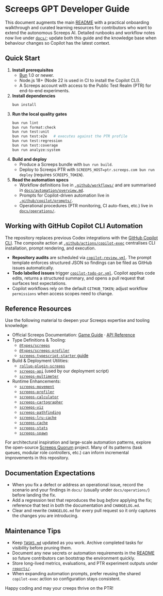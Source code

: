 # Screeps GPT Developer Guide

This document augments the main [README](README.md) with a practical onboarding walkthrough and curated learning resources for contributors who want to extend the autonomous Screeps AI. Detailed runbooks and workflow notes now live under [`docs/`](docs/); update both this guide and the knowledge base when behaviour changes so Copilot has the latest context.

## Quick Start

1. **Install prerequisites**
   - [Bun](https://bun.sh) 1.0 or newer.
   - Node.js 18+ (Node 22 is used in CI to install the Copilot CLI).
   - A Screeps account with access to the Public Test Realm (PTR) for end-to-end experiments.
2. **Install dependencies**
   ```bash
   bun install
   ```
3. **Run the local quality gates**
   ```bash
   bun run lint
   bun run format:check
   bun run test:unit
   bun run test:e2e   # executes against the PTR profile
   bun run test:regression
   bun run test:coverage
   bun run analyze:system
   ```
4. **Build and deploy**
   - Produce a Screeps bundle with `bun run build`.
   - Deploy to Screeps PTR with `SCREEPS_HOST=ptr.screeps.com bun run deploy` (requires `SCREEPS_TOKEN`).
5. **Read the automation specs**
   - Workflow definitions live in [`.github/workflows/`](.github/workflows/) and are summarised in [`docs/automation/overview.md`](docs/automation/overview.md).
   - Prompts for Copilot-driven automation live in [`.github/copilot/prompts/`](.github/copilot/prompts/).
   - Operational procedures (PTR monitoring, CI auto-fixes, etc.) live in [`docs/operations/`](docs/operations/).

## Working with GitHub Copilot CLI Automation

The repository replaces previous Codex integrations with the [GitHub Copilot CLI](https://github.com/github/copilot-cli). The composite action at [`.github/actions/copilot-exec`](.github/actions/copilot-exec/action.yml) centralises CLI installation, prompt rendering, and execution.

- **Repository audits** are scheduled via [`copilot-review.yml`](.github/workflows/copilot-review.yml). The prompt template enforces structured JSON so findings can be filed as GitHub issues automatically.
- **Todo labelled issues** trigger [`copilot-todo-pr.yml`](.github/workflows/copilot-todo-pr.yml). Copilot applies code edits, returns a structured summary, and opens a pull request that surfaces test expectations.
- Copilot workflows rely on the default `GITHUB_TOKEN`; adjust workflow `permissions` when access scopes need to change.

## Reference Resources

Use the following material to deepen your Screeps expertise and tooling knowledge:

- Official Screeps Documentation: [Game Guide](https://docs.screeps.com/index.html) · [API Reference](https://docs.screeps.com/api/)
- Type Definitions & Tooling:
  - [`@types/screeps`](https://www.npmjs.com/package/@types/screeps)
  - [`@types/screeps-profiler`](https://www.npmjs.com/package/@types/screeps-profiler)
  - [`screeps-typescript-starter` guide](https://screepers.gitbook.io/screeps-typescript-starter/)
- Build & Deployment Utilities:
  - [`rollup-plugin-screeps`](https://www.npmjs.com/package/rollup-plugin-screeps)
  - [`screeps-api`](https://www.npmjs.com/package/screeps-api) (used by our deployment script)
  - [`screeps-multimeter`](https://www.npmjs.com/package/screeps-multimeter)
- Runtime Enhancements:
  - [`screeps-movement`](https://www.npmjs.com/package/screeps-movement)
  - [`screeps-profiler`](https://www.npmjs.com/package/screeps-profiler)
  - [`screeps-calculator`](https://www.npmjs.com/package/screeps-calculator)
  - [`screeps-cartographer`](https://www.npmjs.com/package/screeps-cartographer)
  - [`screeps-viz`](https://www.npmjs.com/package/screeps-viz)
  - [`screeps-pathfinding`](https://www.npmjs.com/package/screeps-pathfinding)
  - [`screeps-lru-cache`](https://www.npmjs.com/package/screeps-lru-cache)
  - [`screeps-cache`](https://www.npmjs.com/package/screeps-cache)
  - [`screeps-stats`](https://www.npmjs.com/package/screeps-stats)
  - [`screeps-spawn`](https://www.npmjs.com/package/screeps-spawn)

For architectural inspiration and large-scale automation patterns, explore the open-source [Screeps Quorum](https://github.com/ScreepsQuorum/screeps-quorum) project. Many of its patterns (task queues, modular role controllers, etc.) can inform incremental improvements in this repository.

## Documentation Expectations

- When you fix a defect or address an operational issue, record the scenario and your findings in `docs/` (usually under `docs/operations/`) before landing the fix.
- Add a regression test that reproduces the bug *before* applying the fix; reference that test in both the documentation and `CHANGELOG.md`.
- Clear and rewrite `CHANGELOG.md` for every pull request so it only captures the changes you are introducing.

## Maintenance Tips

- Keep [`TASKS.md`](TASKS.md) updated as you work. Archive completed tasks for visibility before pruning them.
- Document any new secrets or automation requirements in the [README](README.md) so future contributors can bootstrap the environment quickly.
- Store long-lived metrics, evaluations, and PTR experiment outputs under [`reports/`](reports/).
- When expanding automation prompts, prefer reusing the shared `copilot-exec` action so configuration stays consistent.

Happy coding and may your creeps thrive on the PTR!
